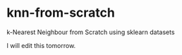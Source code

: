 # knn-from-scratch
k-Nearest Neighbour from Scratch using sklearn datasets

I will edit this tomorrow. 
